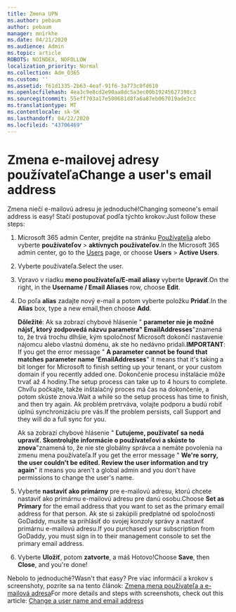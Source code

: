 ```yaml
---
title: Zmena UPN
ms.author: pebaum
author: pebaum
manager: mnirkhe
ms.date: 04/21/2020
ms.audience: Admin
ms.topic: article
ROBOTS: NOINDEX, NOFOLLOW
localization_priority: Normal
ms.collection: Adm_O365
ms.custom: ''
ms.assetid: f61d1335-2b63-4eaf-91f6-3a773c0fd610
ms.openlocfilehash: 4ea3c9e8cd2e90aa8dc5a3ec00b19245627398c3
ms.sourcegitcommit: 55eff703a17e500681d8fa6a87eb067019ade3cc
ms.translationtype: MT
ms.contentlocale: sk-SK
ms.lasthandoff: 04/22/2020
ms.locfileid: "43706469"
---
```

# <a name="change-a-users-email-address"></a><span data-ttu-id="f2078-102">Zmena e-mailovej adresy používateľa</span><span class="sxs-lookup"><span data-stu-id="f2078-102">Change a user's email address</span></span>

<span data-ttu-id="f2078-103">Zmena niečí e-mailovú adresu je jednoduché!</span><span class="sxs-lookup"><span data-stu-id="f2078-103">Changing someone's email address is easy!</span></span> <span data-ttu-id="f2078-104">Stačí postupovať podľa týchto krokov:</span><span class="sxs-lookup"><span data-stu-id="f2078-104">Just follow these steps:</span></span>
  
1. <span data-ttu-id="f2078-105">Microsoft 365 admin Center, prejdite na stránku [Používatelia](https://go.microsoft.com/fwlink/p/?linkid=834822) alebo vyberte **používateľov** \> **aktívnych používateľov**.</span><span class="sxs-lookup"><span data-stu-id="f2078-105">In the Microsoft 365 admin center, go to the [Users](https://go.microsoft.com/fwlink/p/?linkid=834822) page, or choose **Users** \> **Active Users**.</span></span>
    
2. <span data-ttu-id="f2078-106">Vyberte používateľa.</span><span class="sxs-lookup"><span data-stu-id="f2078-106">Select the user.</span></span>
    
3. <span data-ttu-id="f2078-107">Vpravo v riadku **meno používateľa/E-mail aliasy** vyberte **Upraviť**.</span><span class="sxs-lookup"><span data-stu-id="f2078-107">On the right, in the **Username / Email Aliases** row, choose **Edit**.</span></span>
    
4. <span data-ttu-id="f2078-108">Do poľa **alias** zadajte nový e-mail a potom vyberte položku **Pridať**.</span><span class="sxs-lookup"><span data-stu-id="f2078-108">In the **Alias** box, type a new email,then choose **Add**.</span></span>
    
    <span data-ttu-id="f2078-109">**Dôležité**: Ak sa zobrazí chybové hlásenie " **parameter nie je možné nájsť, ktorý zodpovedá názvu parametra" EmailAddresses**"znamená to, že trvá trochu dlhšie, kým spoločnosť Microsoft dokončí nastavenie nájomcu alebo vlastnú doménu, ak ste ho nedávno pridali.</span><span class="sxs-lookup"><span data-stu-id="f2078-109">**IMPORTANT**: If you get the error message " **A parameter cannot be found that matches parameter name 'EmailAddresses**" it means that it's taking a bit longer for Microsoft to finish setting up your tenant, or your custom domain if you recently added one.</span></span> <span data-ttu-id="f2078-110">Dokončenie procesu inštalácie môže trvať až 4 hodiny.</span><span class="sxs-lookup"><span data-stu-id="f2078-110">The setup process can take up to 4 hours to complete.</span></span> <span data-ttu-id="f2078-111">Chvíľu počkajte, takže inštalačný proces má čas na dokončenie, a potom skúste znova.</span><span class="sxs-lookup"><span data-stu-id="f2078-111">Wait a while so the setup process has time to finish, and then try again.</span></span> <span data-ttu-id="f2078-112">Ak problém pretrváva, volajte podporu a budú robiť úplnú synchronizáciu pre vás.</span><span class="sxs-lookup"><span data-stu-id="f2078-112">If the problem persists, call Support and they will do a full sync for you.</span></span>
    
    <span data-ttu-id="f2078-113">Ak sa zobrazí chybové hlásenie " **Ľutujeme, používateľ sa nedá upraviť. Skontrolujte informácie o používateľovi a skúste to znova**"znamená to, že nie ste globálny správca a nemáte povolenia na zmenu mena používateľa.</span><span class="sxs-lookup"><span data-stu-id="f2078-113">If you get the error message " **We're sorry, the user couldn't be edited. Review the user information and try again**" it means you aren't a global admin and you don't have permissions to change the user's name.</span></span>
    
5. <span data-ttu-id="f2078-114">Vyberte **nastaviť ako primárny** pre e-mailovú adresu, ktorú chcete nastaviť ako primárnu e-mailovú adresu pre danú osobu.</span><span class="sxs-lookup"><span data-stu-id="f2078-114">Choose **Set as Primary** for the email address that you want to set as the primary email address for that person.</span></span> <span data-ttu-id="f2078-115">Ak ste si zakúpili predplatné od spoločnosti GoDaddy, musíte sa prihlásiť do svojej konzoly správy a nastaviť primárnu e-mailovú adresu.</span><span class="sxs-lookup"><span data-stu-id="f2078-115">If you purchased your subscription from GoDaddy, you must sign in to their management console to set the primary email address.</span></span> 
    
6. <span data-ttu-id="f2078-116">Vyberte **Uložiť**, potom **zatvorte**, a máš Hotovo!</span><span class="sxs-lookup"><span data-stu-id="f2078-116">Choose **Save**, then **Close**, and you're done!</span></span>
    
<span data-ttu-id="f2078-117">Nebolo to jednoduché?</span><span class="sxs-lookup"><span data-stu-id="f2078-117">Wasn't that easy?</span></span> <span data-ttu-id="f2078-118">Pre viac informácií a krokov s screenshoty, pozrite sa na tento článok: [Zmena mena používateľa a e-mailová adresa](https://docs.microsoft.com/office365/admin/add-users/change-a-user-name-and-email-address)</span><span class="sxs-lookup"><span data-stu-id="f2078-118">For more details and steps with screenshots, check out this article: [Change a user name and email address](https://docs.microsoft.com/office365/admin/add-users/change-a-user-name-and-email-address)</span></span>
  

